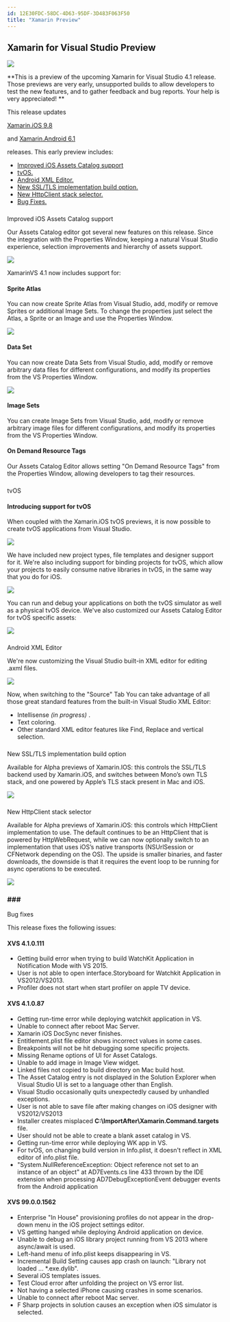 ```yaml
---
id: 12E30FDC-58DC-4D63-95DF-3D483F063F50
title: "Xamarin Preview"
---
```


##  <a name="0" id="0">Xamarin for Visual Studio Preview</a>


 ![](Preview.png)

 **This is a preview of the upcoming Xamarin for Visual Studio 4.1 release. Those previews are very early, unsupported builds to allow developers to test the new features, and to gather feedback and bug reports. Your help is very appreciated! **

This release updates

 [Xamarin.iOS 9.8](/releases/ios/xamarin.ios_9/xamarin.ios_9.8/)

 and [Xamarin.Android 6.1](/releases/android/xamarin.android_6/xamarin.android_6.0/)

 releases. This early preview includes:

-  [Improved iOS Assets Catalog support](#assetscatalog)
-  [tvOS.](#tvos)
-  [Android XML Editor.](#androidxml)
-  [New SSL/TLS implementation build option.](#ssltls)
-  [New HttpClient stack selector.](#httpclient)
-  [Bug Fixes.](#bugfixes)


###  <a id="assetscatalog"></a>
Improved iOS Assets Catalog support

Our Assets Catalog editor got several new features on this release. Since the integration with the Properties Window,
   keeping a natural Visual Studio experience, selection improvements and hierarchy of assets support.

 ![](assetseditor.png)

XamarinVS 4.1 now includes support for:

#### Sprite Atlas

You can now create Sprite Atlas from Visual Studio, add, modify or remove Sprites or additional Image Sets. To change the properties just select the Atlas, a Sprite or an Image and use the Properties Window.

 ![](spriteatlas.png)

#### Data Set

You can now create Data Sets from Visual Studio, add, modify or remove arbitrary data files for different configurations, and modify its properties from the VS Properties Window.

 ![](datasets.png)

#### Image Sets

You can create Image Sets from Visual Studio, add, modify or remove arbitrary image files for different configurations, and modify its properties from the VS Properties Window.

#### On Demand Resource Tags

Our Assets Catalog Editor allows setting "On Demand Resource Tags" from the Properties Window, allowing developers to tag their resources.

###  <a id="tvos"></a>
tvOS

#### Introducing support for tvOS

When coupled with the Xamarin.iOS tvOS previews, it is now possible to create tvOS applications from Visual Studio.

 ![](tvosnpd.png)

 We have included new project types, file templates and designer support for it. We're also including support for binding projects for tvOS, which allow your projects to easily consume native libraries in tvOS, in the same way that you do for iOS.

 ![](tvosdesigner.png)

You can run and debug your applications on both the tvOS simulator as well as a physical tvOS device. We've also customized our Assets Catalog Editor for tvOS specific assets:

 ![](tvosassets.png)

###  <a id="androidxml"></a>
Android XML Editor 

We're now customizing the Visual Studio built-in XML editor for editing .axml files.

 ![](androidxmleditor.png)

Now, when switching to the "Source" Tab You can take advantage of all those great standard features from the built-in Visual Studio XML Editor:

-  Intellisense  *(in progress)* .
-  Text coloring.
-  Other standard XML editor features like Find, Replace and vertical selection.


###  <a id="ssltls"></a>
New SSL/TLS implementation build option

Available for Alpha previews of Xamarin.IOS: this controls the SSL/TLS backend used by Xamarin.iOS, and switches between Mono’s own TLS stack, and one powered by Apple’s TLS stack present in Mac and iOS.

 ![](ssltls.png)

###  <a id="httpclient"></a>
New HttpClient stack selector

Available for Alpha previews of Xamarin.iOS: this controls which HttpClient implementation to use. The default continues to be an HttpClient that is powered by HttpWebRequest, while we can now optionally switch to an implementation that uses iOS’s native transports (NSUrlSession or CFNetwork depending on the OS). The upside is smaller binaries, and faster downloads, the downside is that it requires the event loop to be running for async operations to be executed.

 ![](httpclient.png)

### ###  <a id="bugfixes"></a>
Bug fixes

This release fixes the following issues:



#### XVS 4.1.0.111

-  Getting build error when trying to build WatchKit Application in Notification Mode with VS 2015.
-  User is not able to open interface.Storyboard for Watchkit Application in VS2012/VS2013.
-  Profiler does not start when start profiler on apple TV device.


#### XVS 4.1.0.87

-  Getting run-time error while deploying watchkit application in VS.
-  Unable to connect after reboot Mac Server.
-  Xamarin iOS DocSync never finishes.
-  Entitlement.plist file editor shows incorrect values in some cases.
-  Breakpoints will not be hit debugging some specific projects.
-  Missing Rename options of UI for Asset Catalogs.
-  Unable to add image in Image View widget.
-  Linked files not copied to build directory on Mac build host.
-  The Asset Catalog entry is not displayed in the Solution Explorer when Visual Studio UI is set to a language other than English.
-  Visual Studio occasionally quits unexpectedly caused by unhandled exceptions.
-  User is not able to save file after making changes on iOS designer with VS2012/VS2013
-  Installer creates misplaced  **C:\ImportAfter\Xamarin.Command.targets** file.
-  User should not be able to create a blank asset catalog in VS.
-  Getting run-time error while deploying WK app in VS.
-  For tvOS, on changing build version in Info.plist, it doesn't reflect in XML editor of info.plist file.
-  "System.NullReferenceException: Object reference not set to an instance of an object" at AD7Events.cs line 433 thrown by the IDE extension when processing AD7DebugExceptionEvent debugger events from the Android application


#### XVS 99.0.0.1562

-  Enterprise "In House" provisioning profiles do not appear in the drop-down menu in the iOS project settings editor.
-  VS getting hanged while deploying Android application on device.
-  Unable to debug an iOS library project running from VS 2013 where async/await is used.
-  Left-hand menu of info.plist keeps disappearing in VS.
-  Incremental Build Setting causes app crash on launch: "Library not loaded ... *.exe.dylib".
-  Several iOS templates issues.
-  Test Cloud error after unfolding the project on VS error list.
-  Not having a selected iPhone causing crashes in some scenarios.
-  Unable to connect after reboot Mac server.
-  F Sharp projects in solution causes an exception when iOS simulator is selected.
